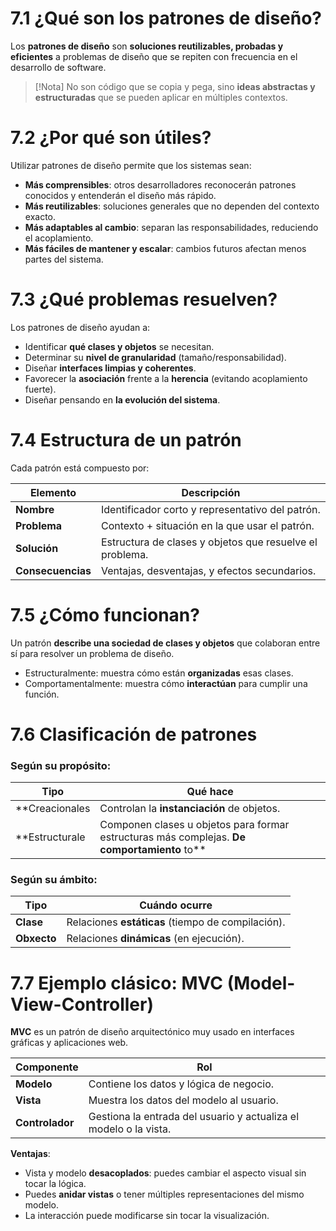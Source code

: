 # 7.1 ¿Qué son los patrones de diseño?

Los **patrones de diseño** son **soluciones reutilizables, probadas y eficientes** a problemas de diseño que se repiten con frecuencia en el desarrollo de software.

> [!Nota]
> No son código que se copia y pega, sino **ideas abstractas y estructuradas** que se pueden aplicar en múltiples contextos.

# 7.2 ¿Por qué son útiles?

Utilizar patrones de diseño permite que los sistemas sean:

- **Más comprensibles**: otros desarrolladores reconocerán patrones conocidos y entenderán el diseño más rápido. 
- **Más reutilizables**: soluciones generales que no dependen del contexto exacto.
- **Más adaptables al cambio**: separan las responsabilidades, reduciendo el acoplamiento. 
- **Más fáciles de mantener y escalar**: cambios futuros afectan menos partes del sistema. 

# 7.3 ¿Qué problemas resuelven?
Los patrones de diseño ayudan a:
- Identificar **qué clases y objetos** se necesitan.
- Determinar su **nivel de granularidad** (tamaño/responsabilidad).
- Diseñar **interfaces limpias y coherentes**.
- Favorecer la **asociación** frente a la **herencia** (evitando acoplamiento fuerte).
- Diseñar pensando en **la evolución del sistema**.

# 7.4 Estructura de un patrón

Cada patrón está compuesto por:

| Elemento          | Descripción                                              |
| ----------------- | -------------------------------------------------------- |
| **Nombre**        | Identificador corto y representativo del patrón.         |
| **Problema**      | Contexto + situación en la que usar el patrón.           |
| **Solución**      | Estructura de clases y objetos que resuelve el problema. |
| **Consecuencias** | Ventajas, desventajas, y efectos secundarios.            |

# 7.5 ¿Cómo funcionan?
Un patrón **describe una sociedad de clases y objetos** que colaboran entre sí para resolver un problema de diseño.

- Estructuralmente: muestra cómo están **organizadas** esas clases.
- Comportamentalmente: muestra cómo **interactúan** para cumplir una función.


# 7.6 Clasificación de patrones

### Según su **propósito**:

| Tipo                    | Qué hace                                                         |
| ---------------------- | ---------------------------------------------------------------- |
| **Creacionales          | Controlan la **instanciación** de objetos.                       |
| **Estructurale          | Componen clases u objetos para formar estructuras más complejas.  **De comportamiento** to** | Controlan **cómo interactúan** los objetos.                      |

### Según su **ámbito**:

| Tipo        | Cuándo ocurre                                     |
| ----------- | ------------------------------------------------- |
|  **Clase**  | Relaciones **estáticas** (tiempo de compilación). |
| **Obxecto** | Relaciones **dinámicas** (en ejecución).          |


# 7.7 Ejemplo clásico: MVC (Model-View-Controller)
**MVC** es un patrón de diseño arquitectónico muy usado en interfaces gráficas y aplicaciones web.

| Componente      | Rol                                                               |
| --------------- | ----------------------------------------------------------------- |
| **Modelo**      | Contiene los datos y lógica de negocio.                           |
| **Vista**       | Muestra los datos del modelo al usuario.                          |
| **Controlador** | Gestiona la entrada del usuario y actualiza el modelo o la vista. |

**Ventajas**:
- Vista y modelo **desacoplados**: puedes cambiar el aspecto visual sin tocar la lógica.
- Puedes **anidar vistas** o tener múltiples representaciones del mismo modelo.
- La interacción puede modificarse sin tocar la visualización.


